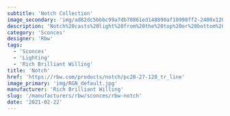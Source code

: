```yaml
---
subtitle: 'Notch Collection'
image_secondary: 'img/ad82dc5bbbc99a7db70861ed148890af10998ff2-2400x1200.png'
description: 'Notch%20casts%20light%20from%20the%20top%20or%20bottom%2C%20and%20from%20its%20core%2C%20thanks%20to%20the%20cube-shaped%20hollow%20cut%20out%20of%20its%20open%2C%20rectangular%2C%20column-like%20shade%u2014yet%20the%20light%20source%20remains%20mysteriously%20concealed.'
category: 'Sconces'
designer: 'Rbw'
tags:
  - 'Sconces'
  - 'Lighting'
  - 'Rich Brilliant Willing'
title: 'Notch'
href: 'https://rbw.com/products/notch/pc20-27-120_tr_line'
image_primary: 'img/RGN_default.jpg'
manufacturer: 'Rich Brilliant Willing'
slug: '/manufacturers/rbw/sconces/rbw-notch'
date: '2021-02-22'
---
```

